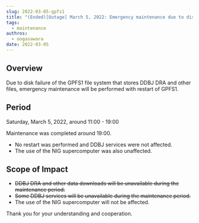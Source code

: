 ```yaml
---
slug: 2022-03-05-gpfs1
title: "(Ended)[Outage] March 5, 2022: Emergency maintenance due to disk failure of GPFS1 on Saturday, March 5, 2022"
tags:
  - maintenance
authros:
  - oogasawara
date: 2022-03-05
---
```



## Overview

Due to disk failure of the GPFS1 file system that stores DDBJ DRA and other files, emergency maintenance will be performed with restart of GPFS1.

<!-- truncate -->

## Period

Saturday, March 5, 2022, around 11:00 - 19:00

Maintenance was completed around 19:00.
- No restart was performed and DDBJ services were not affected.
- The use of the NIG supercomputer  was also unaffected.

## Scope of Impact

- <del>DDBJ DRA and other data downloads will be unavailable during the maintenance period.</del>
- <del>Some DDBJ services will be unavailable during the maintenance period.</del>
- The use of the NIG supercomputer will not be affected.


Thank you for your understanding and cooperation.
